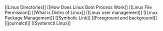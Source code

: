 [[Linux Directories]]
[[How Does Linux Boot Process Work]]
[[Linux File Permission]]
[[What is Distro of Linux]]
[[Linux user management]]
[[Linux Package Management]]
[[Symbolic Link]]
[[Foreground and background]]
[[journalctl]]
[[Systemctl Linux]]